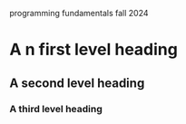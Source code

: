 programming fundamentals fall 2024
# A n first level heading
## A second level heading
### A third level heading

